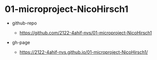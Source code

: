 # 01-microproject-NicoHirsch1

- github-repo
    - https://github.com/2122-4ahif-nvs/01-microproject-NicoHirsch1

- gh-page
    - https://2122-4ahif-nvs.github.io/01-microproject-NicoHirsch1/
